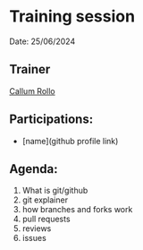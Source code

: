 # Training session

Date: 25/06/2024

## Trainer
[Callum Rollo](https://github.com/callumrollo)

## Participations: 
- [name](github profile link)

## Agenda:
1. What is git/github
2. git explainer
3. how branches and forks work
4. pull requests
5. reviews
6. issues

